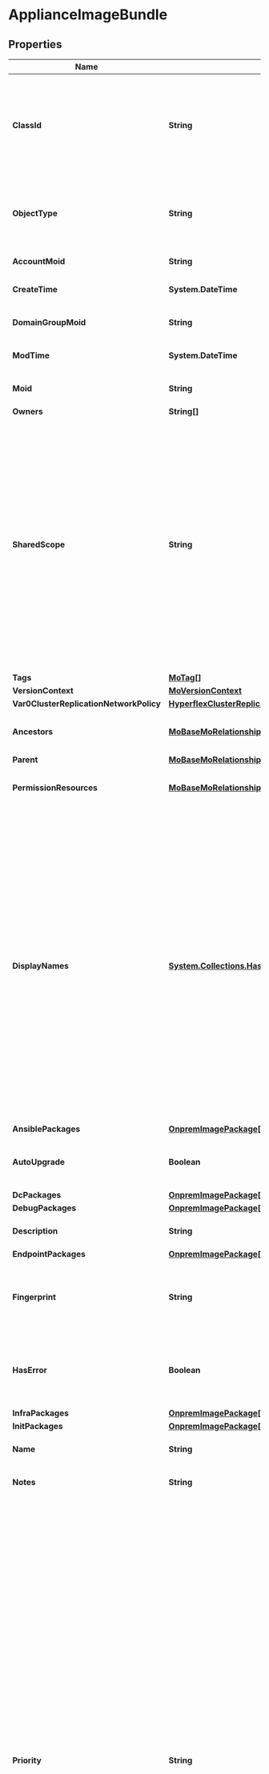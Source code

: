 # ApplianceImageBundle
## Properties

Name | Type | Description | Notes
------------ | ------------- | ------------- | -------------
**ClassId** | **String** | The fully-qualified name of the instantiated, concrete type. This property is used as a discriminator to identify the type of the payload when marshaling and unmarshaling data. | [default to "appliance.ImageBundle"]
**ObjectType** | **String** | The fully-qualified name of the instantiated, concrete type. The value should be the same as the &#39;ClassId&#39; property. | [default to "appliance.ImageBundle"]
**AccountMoid** | **String** | The Account ID for this managed object. | [optional] [readonly] 
**CreateTime** | **System.DateTime** | The time when this managed object was created. | [optional] [readonly] 
**DomainGroupMoid** | **String** | The DomainGroup ID for this managed object. | [optional] [readonly] 
**ModTime** | **System.DateTime** | The time when this managed object was last modified. | [optional] [readonly] 
**Moid** | **String** | The unique identifier of this Managed Object instance. | [optional] 
**Owners** | **String[]** |  | [optional] 
**SharedScope** | **String** | Intersight provides pre-built workflows, tasks and policies to end users through global catalogs. Objects that are made available through global catalogs are said to have a &#39;shared&#39; ownership. Shared objects are either made globally available to all end users or restricted to end users based on their license entitlement. Users can use this property to differentiate the scope (global or a specific license tier) to which a shared MO belongs. | [optional] [readonly] 
**Tags** | [**MoTag[]**](MoTag.md) |  | [optional] 
**VersionContext** | [**MoVersionContext**](MoVersionContext.md) |  | [optional] 
**Var0ClusterReplicationNetworkPolicy** | [**HyperflexClusterReplicationNetworkPolicyRelationship**](HyperflexClusterReplicationNetworkPolicyRelationship.md) |  | [optional] 
**Ancestors** | [**MoBaseMoRelationship[]**](MoBaseMoRelationship.md) | An array of relationships to moBaseMo resources. | [optional] [readonly] 
**Parent** | [**MoBaseMoRelationship**](MoBaseMoRelationship.md) |  | [optional] 
**PermissionResources** | [**MoBaseMoRelationship[]**](MoBaseMoRelationship.md) | An array of relationships to moBaseMo resources. | [optional] [readonly] 
**DisplayNames** | [**System.Collections.Hashtable**](Array.md) | A set of display names for the MO resource. These names are calculated based on other properties of the MO and potentially properties of Ancestor MOs. Displaynames are intended as a way to provide a normalized user appropriate name for an MO, especially for MOs which do not have a &#39;Name&#39; property, which is the case for much of the inventory discovered from managed targets. There are a limited number of keys, currently &#39;short&#39; and &#39;hierarchical&#39;. The value is an array and clients should use the first element of the array. | [optional] [readonly] 
**AnsiblePackages** | [**OnpremImagePackage[]**](OnpremImagePackage.md) |  | [optional] 
**AutoUpgrade** | **Boolean** | Indicates that the software upgrade was automatically initiated by the Intersight Appliance. | [optional] [readonly] 
**DcPackages** | [**OnpremImagePackage[]**](OnpremImagePackage.md) |  | [optional] 
**DebugPackages** | [**OnpremImagePackage[]**](OnpremImagePackage.md) |  | [optional] 
**Description** | **String** | Short description of the software upgrade bundle. | [optional] [readonly] 
**EndpointPackages** | [**OnpremImagePackage[]**](OnpremImagePackage.md) |  | [optional] 
**Fingerprint** | **String** | Fingerprint of the software manifest from which this bundle is created. Fingerprint is calculated using the SHA256 algorithm. | [optional] [readonly] 
**HasError** | **Boolean** | Indicates that the ImageBundle has errors. The upgrade service sets this field when it encounters errors during the manifest processing. | [optional] [readonly] 
**InfraPackages** | [**OnpremImagePackage[]**](OnpremImagePackage.md) |  | [optional] 
**InitPackages** | [**OnpremImagePackage[]**](OnpremImagePackage.md) |  | [optional] 
**Name** | **String** | Name of the software upgrade bundle. | [optional] [readonly] 
**Notes** | **String** | Detailed description of the software upgrade bundle. | [optional] [readonly] 
**Priority** | **String** | Software upgrade manifest&#39;s upgrade priority. The upgrade service supports two priorities, Normal and Critical. Normal priority is used for regular software upgrades, and the upgrade service uses the Upgrade Policy to compute upgrade start time. Critical priority is used for the critical software security patches, and the upgrade service ignores the Upgrade Policy when it computes the upgrade start time. * &#x60;Normal&#x60; - Normal upgrade priority is used for all the software upgrades except for the critical security updates. The upgrade service of Intersight Appliance uses the Software Upgrade Policy settings to start the upgrade process. * &#x60;Critical&#x60; - Critical upgrade priority is used for critical updates such as security patches. The upgrade service of the Intersight Appliance starts the upgrade as specified by the upgrade properties in the software manifest file. The upgrade service will not use the settings specified in the Software Upgrade Policy. | [optional] [readonly] [default to "Normal"]
**ReleaseTime** | **System.DateTime** | Software upgrade manifest&#39;s release date and time. | [optional] [readonly] 
**ServicePackages** | [**OnpremImagePackage[]**](OnpremImagePackage.md) |  | [optional] 
**StatusMessage** | **String** | Status message set during the manifest processing. | [optional] [readonly] 
**SystemPackages** | [**OnpremImagePackage[]**](OnpremImagePackage.md) |  | [optional] 
**UiPackages** | [**OnpremImagePackage[]**](OnpremImagePackage.md) |  | [optional] 
**UpgradeEndTime** | **System.DateTime** | End date of the software upgrade process. | [optional] [readonly] 
**UpgradeGracePeriod** | **Int64** | Grace period in seconds before the automatic upgrade is initiated. The upgrade service uses the grace period to compute the upgrade start time when it receives an upgrade notfication from the Intersight. If there is an Upgrade Policy configured for the Intersight Appliance, then the upgrade service uses the policy to compute the upgrade start time. However, the upgrade start time cannot not exceed the limit enforced by the grace period. | [optional] [readonly] 
**UpgradeImpactDuration** | **Int64** | Duration (in minutes) for which services will be disrupted. | [optional] [readonly] [default to 0]
**UpgradeImpactEnum** | **String** | UpgradeImpactEnum is used to indicate the kind of impact the upgrade has on currently running services on the appliance. * &#x60;None&#x60; - The upgrade has no effect on the system. * &#x60;Disruptive&#x60; - The services will not be functional during the upgrade. * &#x60;Disruptive-reboot&#x60; - The upgrade needs a reboot. | [optional] [readonly] [default to "None"]
**UpgradeStartTime** | **System.DateTime** | Start date of the software upgrade process. | [optional] [readonly] 
**Version** | **String** | Software upgrade manifest&#39;s version. | [optional] [readonly] 

## Examples

- Prepare the resource
```powershell
$ApplianceImageBundle = Initialize-IntersightApplianceImageBundle  -ClassId null `
 -ObjectType null `
 -AccountMoid null `
 -CreateTime null `
 -DomainGroupMoid null `
 -ModTime null `
 -Moid null `
 -Owners null `
 -SharedScope null `
 -Tags null `
 -VersionContext null `
 -Var0ClusterReplicationNetworkPolicy null `
 -Ancestors null `
 -Parent null `
 -PermissionResources null `
 -DisplayNames null `
 -AnsiblePackages null `
 -AutoUpgrade null `
 -DcPackages null `
 -DebugPackages null `
 -Description null `
 -EndpointPackages null `
 -Fingerprint null `
 -HasError null `
 -InfraPackages null `
 -InitPackages null `
 -Name null `
 -Notes null `
 -Priority null `
 -ReleaseTime null `
 -ServicePackages null `
 -StatusMessage null `
 -SystemPackages null `
 -UiPackages null `
 -UpgradeEndTime null `
 -UpgradeGracePeriod null `
 -UpgradeImpactDuration null `
 -UpgradeImpactEnum null `
 -UpgradeStartTime null `
 -Version null
```

- Convert the resource to JSON
```powershell
$ApplianceImageBundle | ConvertTo-JSON
```

[[Back to Model list]](../README.md#documentation-for-models) [[Back to API list]](../README.md#documentation-for-api-endpoints) [[Back to README]](../README.md)

